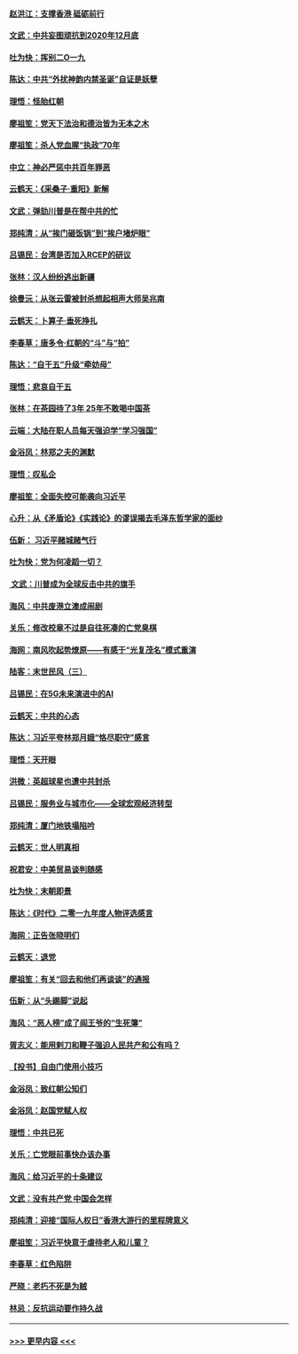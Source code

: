 #### [赵洪江：支撑香港 砥砺前行](../pages/nsc993/n11748482.md?t=12271811) 
#### [文武：中共妄图顽抗到2020年12月底](../pages/nsc993/n11748446.md?t=12271811) 
#### [吐为快：挥别二O一九](../pages/nsc993/n11748411.md?t=12271811) 
#### [陈达：中共“外扰神韵内禁圣诞”自证是妖孽](../pages/nsc993/n11748226.md?t=12271811) 
#### [理悟：怪胎红朝](../pages/nsc993/n11748206.md?t=12271811) 
#### [廖祖笙：党天下法治和德治皆为无本之木](../pages/nsc993/n11748135.md?t=12271811) 
#### [廖祖笙：杀人党血腥“执政”70年](../pages/nsc993/n11745144.md?t=12271811) 
#### [中立：神必严惩中共百年罪恶](../pages/nsc993/n11744970.md?t=12271811) 
#### [云鹤天：《采桑子‧重阳》新解](../pages/nsc993/n11744948.md?t=12271811) 
#### [文武：弹劾川普是在帮中共的忙](../pages/nsc993/n11744758.md?t=12271811) 
#### [郑纯清：从“挨门砸饭锅”到“挨户堵炉眼”](../pages/nsc993/n11744745.md?t=12271811) 
#### [吕锡民：台湾是否加入RCEP的研议](../pages/nsc993/n11744701.md?t=12271811) 
#### [张林：汉人纷纷逃出新疆](../pages/nsc993/n11743530.md?t=12271811) 
#### [徐曼沅：从张云雷被封杀想起相声大师吴兆南](../pages/nsc993/n11741816.md?t=12271811) 
#### [云鹤天：卜算子‧垂死挣扎](../pages/nsc993/n11739956.md?t=12271811) 
#### [李春草：唐多令‧红朝的“斗”与“拍”](../pages/nsc993/n11739830.md?t=12271811) 
#### [陈达：“自干五”升级“牵妨母”](../pages/nsc993/n11739724.md?t=12271811) 
#### [理悟：悲哀自干五](../pages/nsc993/n11739547.md?t=12271811) 
#### [张林：在茶园待了3年 25年不敢喝中国茶](../pages/nsc993/n11739240.md?t=12271811) 
#### [云端：大陆在职人员每天强迫学“学习强国”](../pages/nsc993/n11738735.md?t=12271811) 
#### [金浴凤：林郑之夫的渊默](../pages/nsc993/n11737735.md?t=12271811) 
#### [理悟：叹私企](../pages/nsc993/n11737715.md?t=12271811) 
#### [廖祖笙：全面失控可能袭向习近平](../pages/nsc993/n11737704.md?t=12271811) 
#### [心升：从《矛盾论》《实践论》的谬误揭去毛泽东哲学家的面纱](../pages/nsc993/n11736962.md?t=12271811) 
#### [伍新： 习近平赌城赌气行](../pages/nsc993/n11736929.md?t=12271811) 
#### [吐为快：党为何凌蹈一切？](../pages/nsc993/n11736915.md?t=12271811) 
#### [ 文武：川普成为全球反击中共的旗手](../pages/nsc993/n11736882.md?t=12271811) 
#### [海风：中共废港立澳成闹剧](../pages/nsc993/n11735857.md?t=12271811) 
#### [关乐：修改校章不过是自往死凑的亡党臭棋](../pages/nsc993/n11735097.md?t=12271811) 
#### [海网：南风吹起势燎原——有感于“光复茂名”模式重演](../pages/nsc993/n11732308.md?t=12271811) 
#### [陆客：末世民风（三）](../pages/nsc993/n11732211.md?t=12271811) 
#### [吕锡民：在5G未来演进中的AI](../pages/nsc993/n11730010.md?t=12271811) 
#### [云鹤天：中共的心态](../pages/nsc993/n11729906.md?t=12271811) 
#### [陈达：习近平夸林郑月娥“恪尽职守”感言](../pages/nsc993/n11729881.md?t=12271811) 
#### [理悟：天开眼](../pages/nsc993/n11729699.md?t=12271811) 
#### [洪微：英超球星也遭中共封杀](../pages/nsc993/n11727243.md?t=12271811) 
#### [吕锡民：服务业与城市化——全球宏观经济转型](../pages/nsc993/n11725845.md?t=12271811) 
#### [郑纯清：厦门地铁塌陷吟](../pages/nsc993/n11725813.md?t=12271811) 
#### [云鹤天：世人明真相](../pages/nsc993/n11725621.md?t=12271811) 
#### [祝君安：中美贸易谈判随感](../pages/nsc993/n11725609.md?t=12271811) 
#### [吐为快：末朝即景](../pages/nsc993/n11723365.md?t=12271811) 
#### [陈达：《时代》二零一九年度人物评选感言](../pages/nsc993/n11723337.md?t=12271811) 
#### [海网：正告张晓明们](../pages/nsc993/n11723228.md?t=12271811) 
#### [云鹤天：退党](../pages/nsc993/n11723056.md?t=12271811) 
#### [廖祖笙：有关“回去和他们再谈谈”的通报](../pages/nsc993/n11722442.md?t=12271811) 
#### [伍新：从“头踢脚”说起](../pages/nsc993/n11722429.md?t=12271811) 
#### [海风：“恶人榜”成了阎王爷的“生死簿”](../pages/nsc993/n11722272.md?t=12271811) 
#### [胥志义：能用剌刀和鞭子强迫人民共产和公有吗？](../pages/nsc993/n11720569.md?t=12271811) 
#### [【投书】自由门使用小技巧](../pages/nsc993/n11720180.md?t=12271811) 
#### [金浴凤：致红朝公知们](../pages/nsc993/n11720563.md?t=12271811) 
#### [金浴凤：赵国党赋人权](../pages/nsc993/n11720533.md?t=12271811) 
#### [理悟：中共已死](../pages/nsc993/n11720233.md?t=12271811) 
#### [关乐：亡党眼前事快办该办事](../pages/nsc993/n11719160.md?t=12271811) 
#### [海风：给习近平的十条建议](../pages/nsc993/n11717616.md?t=12271811) 
#### [文武：没有共产党 中国会怎样](../pages/nsc993/n11717584.md?t=12271811) 
#### [郑纯清：迎接“国际人权日”香港大游行的里程牌意义](../pages/nsc993/n11717417.md?t=12271811) 
#### [廖祖笙：习近平快意于虐待老人和儿童？](../pages/nsc993/n11715313.md?t=12271811) 
#### [李春草：红色陷阱](../pages/nsc993/n11715029.md?t=12271811) 
#### [严晓：老朽不死是为贼](../pages/nsc993/n11712910.md?t=12271811) 
#### [林忌：反抗运动要作持久战](../pages/nsc993/n11712623.md?t=12271811) 

----
#### [ >>> 更早内容 <<< ](../indexes/nsc993-earlier.md)
